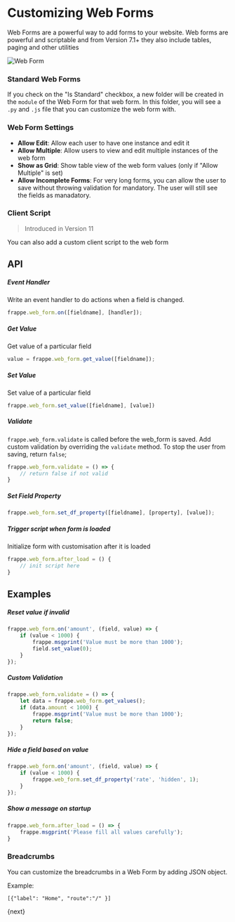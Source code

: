 <!-- add-breadcrumbs -->
# Customizing Web Forms

Web Forms are a powerful way to add forms to your website. Web forms are powerful and scriptable and from Version 7.1+ they also include tables, paging and other utilities

<img class="screenshot" alt="Web Form" src="/docs/assets/img/portals/sample-web-form.png">

### Standard Web Forms

If you check on the "Is Standard" checkbox, a new folder will be created in the `module` of the Web Form for that web form. In this folder, you will see a `.py` and `.js` file that you can customize the web form with.

### Web Form Settings

- **Allow Edit**: Allow each user to have one instance and edit it
- **Allow Multiple**: Allow users to view and edit multiple instances of the web form
- **Show as Grid**: Show table view of the web form values (only if "Allow Multiple" is set)
- **Allow Incomplete Forms**: For very long forms, you can allow the user to save without throwing validation for mandatory. The user will still see the fields as manadatory.

### Client Script

> Introduced in Version 11

You can also add a custom client script to the web form

## API

##### Event Handler

Write an event handler to do actions when a field is changed.

```js
frappe.web_form.on([fieldname], [handler]);
```

##### Get Value

Get value of a particular field

```js
value = frappe.web_form.get_value([fieldname]);
```

##### Set Value

Set value of a particular field

```js
frappe.web_form.set_value([fieldname], [value])
```

##### Validate

`frappe.web_form.validate` is called before the web_form is saved. Add custom validation by overriding the `validate` method. To stop the user from saving, return `false`;

```js
frappe.web_form.validate = () => {
	// return false if not valid
}
```

##### Set Field Property

```js
frappe.web_form.set_df_property([fieldname], [property], [value]);
```

##### Trigger script when form is loaded

Initialize form with customisation after it is loaded

```js
frappe.web_form.after_load = () {
	// init script here
}
```

## Examples

##### Reset value if invalid

```js
frappe.web_form.on('amount', (field, value) => {
	if (value < 1000) {
		frappe.msgprint('Value must be more than 1000');
		field.set_value(0);
	}
});
```

##### Custom Validation

```js
frappe.web_form.validate = () => {
	let data = frappe.web_form.get_values();
	if (data.amount < 1000) {
		frappe.msgprint('Value must be more than 1000');
		return false;
	}
});
```

##### Hide a field based on value

```js
frappe.web_form.on('amount', (field, value) => {
	if (value < 1000) {
		frappe.web_form.set_df_property('rate', 'hidden', 1);
	}
});
```

##### Show a message on startup

```js
frappe.web_form.after_load = () => {
	frappe.msgprint('Please fill all values carefully');
}
```

### Breadcrumbs

You can customize the breadcrumbs in a Web Form by adding JSON object.

Example:

```
[{"label": "Home", "route":"/" }]
```

{next}
